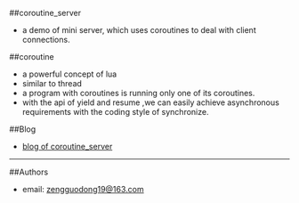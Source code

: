 
##coroutine_server

* a demo of mini server, which uses coroutines to deal with client connections.

##coroutine
* a powerful concept of lua
* similar to thread
* a program with coroutines is running only one of its coroutines. 
* with the api of yield and resume ,we can easily achieve asynchronous requirements with the coding style of synchronize.


##Blog
* [blog of coroutine_server](http://blog.csdn.net/djsaiofjasdfsa/article/details/48846591) 

***

##Authors

* email:  [zengguodong19@163.com](zengguodong19@163.com)